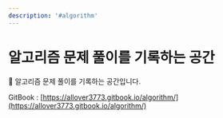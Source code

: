 ```yaml
---
description: '#algorithm'
---
```


# 알고리즘 문제 풀이를 기록하는 공간

📒 알고리즘 문제 풀이를 기록하는 공간입니다.

GitBook : [https://allover3773.gitbook.io/algorithm/](https://allover3773.gitbook.io/algorithm/)


